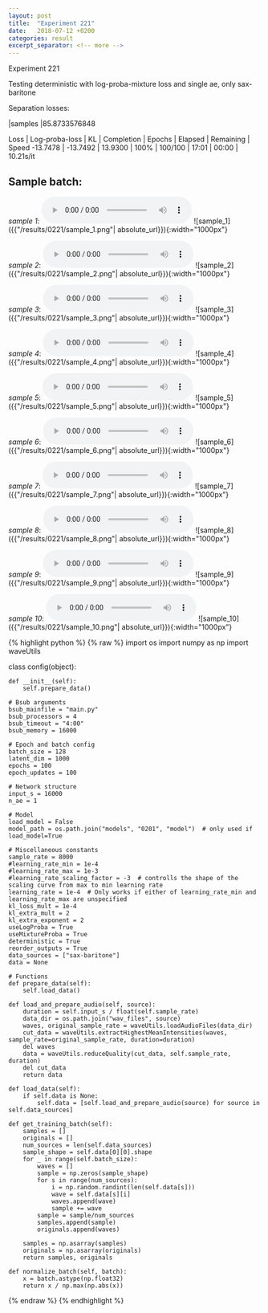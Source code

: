 ```yaml
---
layout: post
title:  "Experiment 221"
date:   2018-07-12 +0200
categories: result
excerpt_separator: <!-- more -->
---
```

Experiment 221

Testing deterministic with log-proba-mixture loss and single ae, only sax-baritone

Separation losses:

|samples
|85.8733576848

Loss | Log-proba-loss | KL | Completion | Epochs | Elapsed | Remaining | Speed
-13.7478 | -13.7492 | 13.9300 | 100% | 100/100 | 17:01 | 00:00 | 10.21s/it<!-- more -->

## **Sample batch**:
_sample 1_:
<audio src="/ResultsOverview/results/0221/sample_1.wav" controls preload></audio>
![sample_1]({{"/results/0221/sample_1.png"| absolute_url}}){:width="1000px"}

_sample 2_:
<audio src="/ResultsOverview/results/0221/sample_2.wav" controls preload></audio>
![sample_2]({{"/results/0221/sample_2.png"| absolute_url}}){:width="1000px"}

_sample 3_:
<audio src="/ResultsOverview/results/0221/sample_3.wav" controls preload></audio>
![sample_3]({{"/results/0221/sample_3.png"| absolute_url}}){:width="1000px"}

_sample 4_:
<audio src="/ResultsOverview/results/0221/sample_4.wav" controls preload></audio>
![sample_4]({{"/results/0221/sample_4.png"| absolute_url}}){:width="1000px"}

_sample 5_:
<audio src="/ResultsOverview/results/0221/sample_5.wav" controls preload></audio>
![sample_5]({{"/results/0221/sample_5.png"| absolute_url}}){:width="1000px"}

_sample 6_:
<audio src="/ResultsOverview/results/0221/sample_6.wav" controls preload></audio>
![sample_6]({{"/results/0221/sample_6.png"| absolute_url}}){:width="1000px"}

_sample 7_:
<audio src="/ResultsOverview/results/0221/sample_7.wav" controls preload></audio>
![sample_7]({{"/results/0221/sample_7.png"| absolute_url}}){:width="1000px"}

_sample 8_:
<audio src="/ResultsOverview/results/0221/sample_8.wav" controls preload></audio>
![sample_8]({{"/results/0221/sample_8.png"| absolute_url}}){:width="1000px"}

_sample 9_:
<audio src="/ResultsOverview/results/0221/sample_9.wav" controls preload></audio>
![sample_9]({{"/results/0221/sample_9.png"| absolute_url}}){:width="1000px"}

_sample 10_:
<audio src="/ResultsOverview/results/0221/sample_10.wav" controls preload></audio>
![sample_10]({{"/results/0221/sample_10.png"| absolute_url}}){:width="1000px"}


{% highlight python %}
{% raw %}
import os
import numpy as np
import waveUtils


class config(object):

	def __init__(self):
		self.prepare_data()

	# Bsub arguments
	bsub_mainfile = "main.py"
	bsub_processors = 4
	bsub_timeout = "4:00"
	bsub_memory = 16000

	# Epoch and batch config
	batch_size = 128
	latent_dim = 1000
	epochs = 100
	epoch_updates = 100

	# Network structure
	input_s = 16000
	n_ae = 1

	# Model
	load_model = False
	model_path = os.path.join("models", "0201", "model")  # only used if load_model=True

	# Miscellaneous constants
	sample_rate = 8000
	#learning_rate_min = 1e-4
	#learning_rate_max = 1e-3
	#learning_rate_scaling_factor = -3  # controlls the shape of the scaling curve from max to min learning rate
	learning_rate = 1e-4  # Only works if either of learning_rate_min and learning_rate_max are unspecified
	kl_loss_mult = 1e-4
	kl_extra_mult = 2
	kl_extra_exponent = 2
	useLogProba = True
	useMixtureProba = True
	deterministic = True
	reorder_outputs = True
	data_sources = ["sax-baritone"]
	data = None

	# Functions
	def prepare_data(self):
		self.load_data()

	def load_and_prepare_audio(self, source):
		duration = self.input_s / float(self.sample_rate)
		data_dir = os.path.join("wav_files", source)
		waves, original_sample_rate = waveUtils.loadAudioFiles(data_dir)
		cut_data = waveUtils.extractHighestMeanIntensities(waves, sample_rate=original_sample_rate, duration=duration)
		del waves
		data = waveUtils.reduceQuality(cut_data, self.sample_rate, duration)
		del cut_data
		return data

	def load_data(self):
		if self.data is None:
			self.data = [self.load_and_prepare_audio(source) for source in self.data_sources]

	def get_training_batch(self):
		samples = []
		originals = []
		num_sources = len(self.data_sources)
		sample_shape = self.data[0][0].shape
		for _ in range(self.batch_size):
			waves = []
			sample = np.zeros(sample_shape)
			for s in range(num_sources):
				i = np.random.randint(len(self.data[s]))
				wave = self.data[s][i]
				waves.append(wave)
				sample += wave
			sample = sample/num_sources
			samples.append(sample)
			originals.append(waves)

		samples = np.asarray(samples)
		originals = np.asarray(originals)
		return samples, originals

	def normalize_batch(self, batch):
		x = batch.astype(np.float32)
		return x / np.max(np.abs(x))

{% endraw %}
{% endhighlight %}
